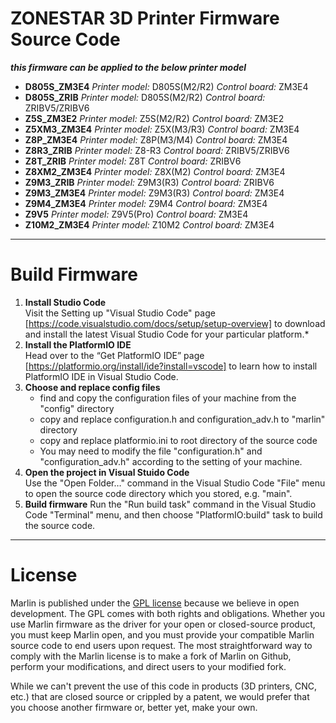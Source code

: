 ﻿# ZONESTAR 3D Printer Firmware Source Code
***this firmware can be applied to the below printer model***
- **D805S_ZM3E4**  *Printer model:* D805S(M2/R2)   *Control board:* ZM3E4
- **D805S_ZRIB**   *Printer model:* D805S(M2/R2)   *Control board:* ZRIBV5/ZRIBV6
- **Z5S_ZM3E2**	   *Printer model:* Z5S(M2/R2)	   *Control board:* ZM3E2
- **Z5XM3_ZM3E4**  *Printer model:* Z5X(M3/R3)	   *Control board:* ZM3E4
- **Z8P_ZM3E4**	   *Printer model:* Z8P(M3/M4)	   *Control board:* ZM3E4
- **Z8R3_ZRIB**	   *Printer model:* Z8-R3	   *Control board:* ZRIBV5/ZRIBV6
- **Z8T_ZRIB**     *Printer model:* Z8T		   *Control board:* ZRIBV6
- **Z8XM2_ZM3E4**  *Printer model:* Z8X(M2)	   *Control board:* ZM3E4
- **Z9M3_ZRIB**    *Printer model:* Z9M3(R3)	   *Control board:* ZRIBV6
- **Z9M3_ZM3E4**   *Printer model:* Z9M3(R3)	   *Control board:* ZM3E4
- **Z9M4_ZM3E4**   *Printer model:* Z9M4	   *Control board:* ZM3E4
- **Z9V5** 	   *Printer model:* Z9V5(Pro)	   *Control board:* ZM3E4
- **Z10M2_ZM3E4**  *Printer model:* Z10M2	   *Control board:* ZM3E4

---
# Build Firmware
1. **Install Studio Code**  
Visit the Setting up "Visual Studio Code" page [https://code.visualstudio.com/docs/setup/setup-overview] to download and install the latest Visual Studio Code for your particular platform.*
2. **Install the PlatformIO IDE**  
Head over to the “Get PlatformIO IDE” page [https://platformio.org/install/ide?install=vscode]    to learn how to install PlatformIO IDE in Visual Studio Code.
3. **Choose and replace config files**  
   - find and copy the configuration files of your machine from the "config" directory  
   - copy and replace configuration.h and configuration_adv.h to "marlin" directory  
   - copy and replace platformio.ini to root directory of the source code  
   - You may need to modify the file "configuration.h" and "configuration_adv.h" according to the setting of your machine.  
4. **Open the project in Visual Stuido Code**  
Use the "Open Folder…" command in the Visual Studio Code "File" menu to open the source code directory which you stored, e.g. "main".  
5. **Build firmware**
Run the "Run build task" command in the Visual Studio Code "Terminal" menu, and then choose "PlatformIO:build" task to build the source code.

---
# License

Marlin is published under the [GPL license](/LICENSE) because we believe in open development. The GPL comes with both rights and obligations. Whether you use Marlin firmware as the driver for your open or closed-source product, you must keep Marlin open, and you must provide your compatible Marlin source code to end users upon request. The most straightforward way to comply with the Marlin license is to make a fork of Marlin on Github, perform your modifications, and direct users to your modified fork.

While we can't prevent the use of this code in products (3D printers, CNC, etc.) that are closed source or crippled by a patent, we would prefer that you choose another firmware or, better yet, make your own.
